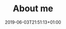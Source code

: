 ---
title: "About me"
date: 2019-06-03T21:51:13+01:00
draft: false
hideLastModified: true
keepImageRatio: true
summary: "If you want to know more about me"
tags: ["personal"]
# summaryImage: "images/avataaars.png"
---